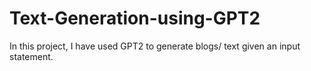 # Text-Generation-using-GPT2
In this project, I have used GPT2 to generate blogs/ text given an input statement. 
